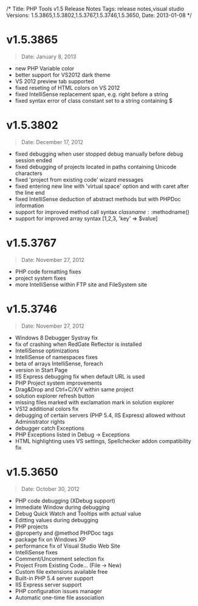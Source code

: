 /*
Title: PHP Tools v1.5 Release Notes
Tags: release notes,visual studio
Versions: 1.5.3865,1.5.3802,1.5.3767,1.5.3746,1.5.3650,
Date: 2013-01-08
*/

# v1.5.3865
> Date: January 8, 2013

- new PHP Variable color
- better support for VS2012 dark theme
- VS 2012 preview tab supported
- fixed reseting of HTML colors on VS 2012
- fixed IntelliSense replacement span, e.g. right before a string
- fixed syntax error of class constant set to a string containing $

# v1.5.3802
> Date: December 17, 2012

- fixed debugging when user stopped debug manually before debug session ended
- fixed debugging of projects located in paths containing Unicode characters
- fixed 'project from existing code' wizard messages
- fixed entering new line with 'virtual space' option and with caret after the line end
- fixed IntelliSense deduction of abstract methods but with PHPDoc information
- support for improved method call syntax $classname::$methodname()
- support for improved array syntax [1,2,3, 'key' => $value]

# v1.5.3767
> Date: November 27, 2012

- PHP code formatting fixes
- project system fixes
- more IntelliSense within FTP site and FileSystem site

# v1.5.3746
> Date: November 27, 2012

- Windows 8 Debugger Systray fix
- fix of crashing when RedGate Reflector is installed
- IntelliSense optimizations
- IntelliSense of namespaces fixes
- beta of arrays IntelliSense, foreach
- version in Start Page
- IIS Express debugging fix when default URL is used
- PHP Project system improvements
- Drag&Drop and Ctrl+C/X/V within same project
- solution explorer refresh button
- missing files marked with exclamation mark in solution explorer
- VS12 additional colors fix
- debugging of certain servers (PHP 5.4, IIS Express) allowed without Administrator rights
- debugger catch Exceptions
- PHP Exceptions listed in Debug -> Exceptions
- HTML highlighting uses VS settings, Spellchecker addon compatibility fix

# v1.5.3650
> Date: October 30, 2012

- PHP code debugging (XDebug support)
- Immediate Window during debugging
- Debug Quick Watch and Tooltips with actual value
- Editting values during debugging
- PHP projects
- @property and @method PHPDoc tags
- package fix on Windows XP
- performance fix of Visual Studio Web Site
- IntelliSense fixes
- Comment/Uncomment selection fix
- Project From Existing Code... (File -> New)
- Custom file extensions available free
- Built-in PHP 5.4 server support
- IIS Express server support
- PHP configuration issues manager
- Automatic one-time file association

